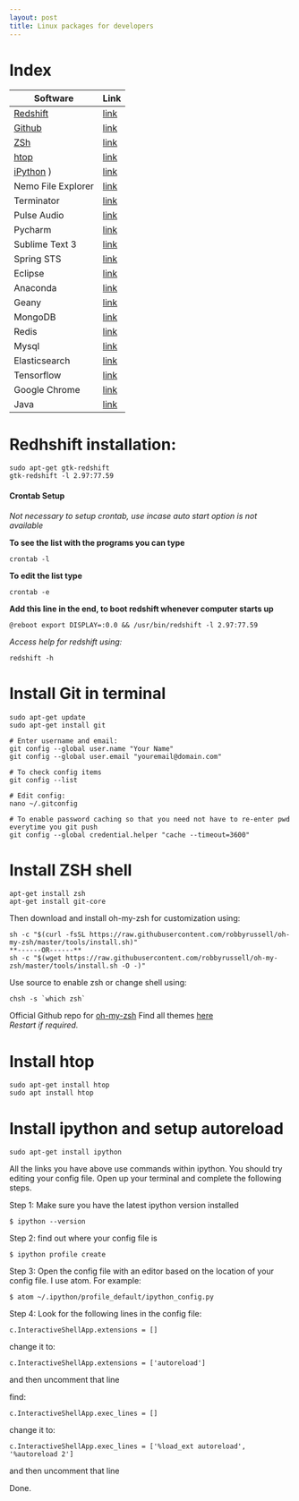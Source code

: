 ```yaml
---
layout: post
title: Linux packages for developers
---
```


# Index

| Software               | Link                                  |
| ---------------------- | ------------------------------------- |
| [Redshift](#redshift)  | [link](https://encrypted.google.com/) |
| [Github](#git)         | [link](https://encrypted.google.com/) |
| [ZSh](#zsh)            | [link](https://encrypted.google.com/) |
| [htop](#htop)          | [link](https://encrypted.google.com/) |
| [iPython](#ipython) )  | [link](https://encrypted.google.com/) |
| Nemo File Explorer     | [link](https://encrypted.google.com/) |
| Terminator             | [link](https://encrypted.google.com/) |
| Pulse Audio            | [link](https://encrypted.google.com/) |
| Pycharm                | [link](https://encrypted.google.com/) |
| Sublime Text 3         | [link](https://encrypted.google.com/) |
| Spring STS             | [link](https://encrypted.google.com/) |
| Eclipse                | [link](https://encrypted.google.com/) |
| Anaconda               | [link](https://encrypted.google.com/) |
| Geany                  | [link](https://encrypted.google.com/) |
| MongoDB                | [link](https://encrypted.google.com/) |
| Redis                  | [link](https://encrypted.google.com/) |
| Mysql                  | [link](https://encrypted.google.com/) |
| Elasticsearch          | [link](https://encrypted.google.com/) |
| Tensorflow             | [link](https://encrypted.google.com/) |
| Google Chrome          | [link](https://encrypted.google.com/) |
| Java                   | [link](https://encrypted.google.com/) | 


<a name="redshift"></a>
# Redhshift installation: 

	
	sudo apt-get gtk-redshift
	gtk-redshift -l 2.97:77.59
	

#### Crontab Setup

*Not necessary to setup crontab, use incase auto start option is not available*

**To see the list with the programs you can type**

	
	crontab -l
	

**To edit the list type**
	
	crontab -e
	

**Add this line in the end, to boot redshift whenever computer starts up**
	
	@reboot export DISPLAY=:0.0 && /usr/bin/redshift -l 2.97:77.59
	

*Access help for redshift using:*
	
	redshift -h
	

<a name="git"></a>
# Install Git in terminal 
	
	sudo apt-get update
	sudo apt-get install git

	# Enter username and email:
	git config --global user.name "Your Name"
	git config --global user.email "youremail@domain.com"

	# To check config items
	git config --list

	# Edit config:
	nano ~/.gitconfig

	# To enable password caching so that you need not have to re-enter pwd everytime you git push
	git config --global credential.helper "cache --timeout=3600"

	

<a name="zsh"></a>
# Install ZSH shell 

	
	apt-get install zsh
	apt-get install git-core
	
Then download and install oh-my-zsh for customization using:
	
	sh -c "$(curl -fsSL https://raw.githubusercontent.com/robbyrussell/oh-my-zsh/master/tools/install.sh)"
	**------OR------**	
	sh -c "$(wget https://raw.githubusercontent.com/robbyrussell/oh-my-zsh/master/tools/install.sh -O -)"
	
Use source to enable zsh or change shell using:
	
	chsh -s `which zsh`
	
Official Github repo for [oh-my-zsh](https://github.com/robbyrussell/oh-my-zsh)	
Find all themes [here](https://github.com/robbyrussell/oh-my-zsh/wiki/External-themes)	
*Restart if required.* 	

<a name="htop"></a>
# Install htop  

	sudo apt-get install htop
	sudo apt install htop



<a name="ipython"></a>
# Install ipython and setup autoreload  
	
	sudo apt-get install ipython

All the links you have above use commands within ipython. You should try editing your config file. Open up your terminal and complete the following steps.

Step 1: Make sure you have the latest ipython version installed
	
	$ ipython --version
	
Step 2: find out where your config file is
	
	$ ipython profile create
	
Step 3: Open the config file with an editor based on the location of your config file. I use atom. For example:
	
	$ atom ~/.ipython/profile_default/ipython_config.py
	
Step 4: Look for the following lines in the config file:
	
	c.InteractiveShellApp.extensions = []
	
change it to:
	
	c.InteractiveShellApp.extensions = ['autoreload']
	
and then uncomment that line

find:
	
	c.InteractiveShellApp.exec_lines = []
	
change it to:
	
	c.InteractiveShellApp.exec_lines = ['%load_ext autoreload', '%autoreload 2']
	
and then uncomment that line

Done.
